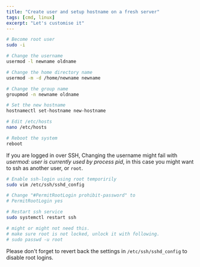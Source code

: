 ```yaml
---
title: "Create user and setup hostname on a fresh server"
tags: [cmd, linux]
excerpt: "Let's customise it"
---
```


```bash
# Become root user
sudo -i

# Change the username
usermod -l newname oldname

# Change the home directory name
usermod -m -d /home/newname newname

# Change the group name
groupmod -n newname oldname

# Set the new hostname
hostnamectl set-hostname new-hostname

# Edit /etc/hosts
nano /etc/hosts

# Reboot the system
reboot
```

If you are logged in over SSH, Changing the username might fail with 
*usermod: user is currently used by process pid*, in this case you might want to
ssh as another user, or `root`. 

```bash
# Enable ssh-login using root temporirily
sudo vim /etc/ssh/sshd_config

# Change "#PermitRootLogin prohibit-password" to
# PermitRootLogin yes

# Restart ssh service
sudo systemctl restart ssh

# might or might not need this.
# make sure root is not locked, unlock it with following.
# sudo passwd -u root
```

Please don't forget to revert back the settings in `/etc/ssh/sshd_config` to disable root logins.
